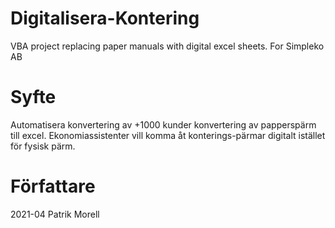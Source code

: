 # Digitalisera-Kontering
VBA project replacing paper manuals with digital excel sheets. For Simpleko AB

# Syfte
Automatisera konvertering av +1000 kunder konvertering av papperspärm till excel.
Ekonomiassistenter vill komma åt konterings-pärmar digitalt istället för fysisk pärm.

# Författare
2021-04 
Patrik Morell
